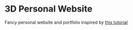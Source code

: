 # 3D Personal Website

Fancy personal website and portfolio inspired by [this tutorial](https://www.youtube.com/watch?v=0fYi8SGA20k)

